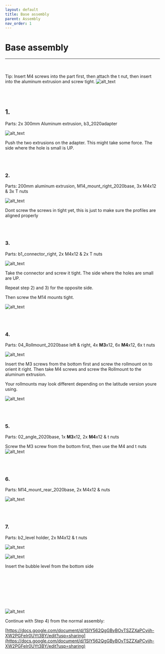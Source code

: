 ```yaml
---
layout: default
title: Base assembly
parent: Assembly
nav_order: 1
---
```


# Base assembly
---------------

<br/><br/>
Tip: Insert M4 screws into the part first, then attach the t nut, then insert into the aluminum extrusion and screw tight.
![alt_text](../parts_assembly/image5.png)

<br/><br/>
## 1.

Parts: 2x 300mm Aluminum extrusion, b3_2020adapter


![alt_text](../parts_assembly/image1.png)


Push the two extrusions on the adapter. This might take some force. The side where the hole is small is UP.

<br/><br/>
### 2.

Parts: 200mm aluminum extrusion, M14_mount_right_2020base, 3x M4x12 & 3x T nuts



![alt_text](../parts_assembly/image3.png)


Dont screw the screws in tight yet, this is just to make sure the profiles are aligned properly

<br/><br/>
### 3.

Parts: b1_connector_right, 2x M4x12 & 2x T nuts



![alt_text](../parts_assembly/image12.png )


Take the connector and screw it tight. The side where the holes are small are UP.

Repeat step 2) and 3) for the opposite side.

Then screw the M14 mounts tight. 



![alt_text](../parts_assembly/image4.png )

<br/><br/>
### 4.

Parts: 04_Rollmount_2020base left & right, 4x **M3**x12, 6x **M4**x12, 6x t nuts




![alt_text](../parts_assembly/image10.png )


Insert the M3 screws from the bottom first and screw the rollmount on to orient it right. Then take M4 screws and screw the Rollmount to the aluminum extrusion. 

Your rollmounts may look different depending on the latitude version youre using. 

![alt_text](../parts_assembly/image8.png )

<br/><br/>
### 5.

Parts: 02_angle_2020base, 1x **M3**x12, 2x **M4**x12 & t nuts

Screw the M3 screw from the bottom first, then use the M4 and t nuts
![alt_text](../parts_assembly/image7.png )

<br/><br/>
### 6.

Parts: M14_mount_rear_2020base, 2x M4x12 & nuts

![alt_text](../parts_assembly/image6.png )

<br/><br/>
### 7.

Parts: b2_level holder, 2x M4x12 & t nuts


![alt_text](../parts_assembly/image9.png )



![alt_text](../parts_assembly/image2.png )


Insert the bubble level from the bottom side


<br/><br/>
<br/><br/>
<br/><br/>

![alt_text](../parts_assembly/image11.png )


Continue with Step 4) from the normal assembly:

[https://docs.google.com/document/d/1SIY562QgGByBOvTSZZXaPCyijh-XW2PGFeIr0UYt3BY/edit?usp=sharing](https://docs.google.com/document/d/1SIY562QgGByBOvTSZZXaPCyijh-XW2PGFeIr0UYt3BY/edit?usp=sharing)
